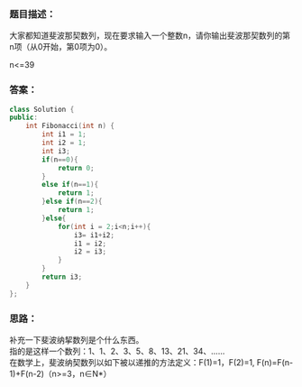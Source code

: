 ### 题目描述：
大家都知道斐波那契数列，现在要求输入一个整数n，请你输出斐波那契数列的第n项（从0开始，第0项为0）。<br />

n<=39<br />
### 答案：
```C++
class Solution {
public:
    int Fibonacci(int n) {
        int i1 = 1;
        int i2 = 1;
        int i3;
        if(n==0){
            return 0;
        }
        else if(n==1){
            return 1;
        }else if(n==2){
            return 1;
        }else{
            for(int i = 2;i<n;i++){
                i3= i1+i2;
                i1 = i2;
                i2 = i3;
            }
        }
        return i3;
    }
};
```
### 思路：
补充一下斐波纳挈数列是个什么东西。<br />
指的是这样一个数列：1、1、2、3、5、8、13、21、34、……<br />
在数学上，斐波纳契数列以如下被以递推的方法定义：F(1)=1，F(2)=1, F(n)=F(n-1)+F(n-2)（n>=3，n∈N*）<br />
